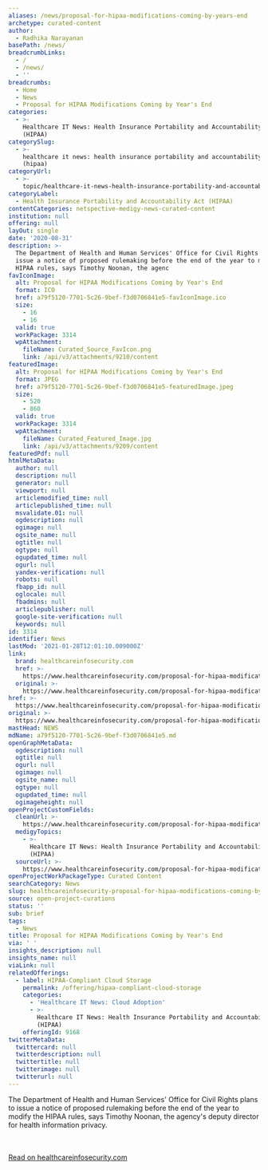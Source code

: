 ```yaml
---
aliases: /news/proposal-for-hipaa-modifications-coming-by-years-end
archetype: curated-content
author:
  - Radhika Narayanan
basePath: /news/
breadcrumbLinks:
  - /
  - /news/
  - ''
breadcrumbs:
  - Home
  - News
  - Proposal for HIPAA Modifications Coming by Year's End
categories:
  - >-
    Healthcare IT News: Health Insurance Portability and Accountability Act
    (HIPAA)
categorySlug:
  - >-
    healthcare it news: health insurance portability and accountability act
    (hipaa)
categoryUrl:
  - >-
    topic/healthcare-it-news-health-insurance-portability-and-accountability-act-hipaa
categoryLabel:
  - Health Insurance Portability and Accountability Act (HIPAA)
contentCategories: netspective-medigy-news-curated-content
institution: null
offering: null
layOut: single
date: '2020-08-31'
description: >-
  The Department of Health and Human Services' Office for Civil Rights plans to
  issue a notice of proposed rulemaking before the end of the year to modify the
  HIPAA rules, says Timothy Noonan, the agenc
favIconImage:
  alt: Proposal for HIPAA Modifications Coming by Year's End
  format: ICO
  href: a79f5120-7701-5c26-9bef-f3d0706841e5-favIconImage.ico
  size:
    - 16
    - 16
  valid: true
  workPackage: 3314
  wpAttachment:
    fileName: Curated_Source_FavIcon.png
    link: /api/v3/attachments/9210/content
featuredImage:
  alt: Proposal for HIPAA Modifications Coming by Year's End
  format: JPEG
  href: a79f5120-7701-5c26-9bef-f3d0706841e5-featuredImage.jpeg
  size:
    - 520
    - 860
  valid: true
  workPackage: 3314
  wpAttachment:
    fileName: Curated_Featured_Image.jpg
    link: /api/v3/attachments/9209/content
featuredPdf: null
htmlMetaData:
  author: null
  description: null
  generator: null
  viewport: null
  articlemodified_time: null
  articlepublished_time: null
  msvalidate.01: null
  ogdescription: null
  ogimage: null
  ogsite_name: null
  ogtitle: null
  ogtype: null
  ogupdated_time: null
  ogurl: null
  yandex-verification: null
  robots: null
  fbapp_id: null
  oglocale: null
  fbadmins: null
  articlepublisher: null
  google-site-verification: null
  keywords: null
id: 3314
identifier: News
lastMod: '2021-01-28T12:01:10.009000Z'
link:
  brand: healthcareinfosecurity.com
  href: >-
    https://www.healthcareinfosecurity.com/proposal-for-hipaa-modifications-coming-by-years-end-a-14910
  original: >-
    https://www.healthcareinfosecurity.com/proposal-for-hipaa-modifications-coming-by-years-end-a-14910
href: >-
  https://www.healthcareinfosecurity.com/proposal-for-hipaa-modifications-coming-by-years-end-a-14910
original: >-
  https://www.healthcareinfosecurity.com/proposal-for-hipaa-modifications-coming-by-years-end-a-14910
mastHead: NEWS
mdName: a79f5120-7701-5c26-9bef-f3d0706841e5.md
openGraphMetaData:
  ogdescription: null
  ogtitle: null
  ogurl: null
  ogimage: null
  ogsite_name: null
  ogtype: null
  ogupdated_time: null
  ogimageheight: null
openProjectCustomFields:
  cleanUrl: >-
    https://www.healthcareinfosecurity.com/proposal-for-hipaa-modifications-coming-by-years-end-a-14910
  medigyTopics:
    - >-
      Healthcare IT News: Health Insurance Portability and Accountability Act
      (HIPAA)
  sourceUrl: >-
    https://www.healthcareinfosecurity.com/proposal-for-hipaa-modifications-coming-by-years-end-a-14910
openProjectWorkPackageType: Curated Content
searchCategory: News
slug: healthcareinfosecurity-proposal-for-hipaa-modifications-coming-by-years-end
source: open-project-curations
status: ''
sub: brief
tags:
  - News
title: Proposal for HIPAA Modifications Coming by Year's End
via: ' '
insights_description: null
insights_name: null
viaLink: null
relatedOfferings:
  - label: HIPAA-Compliant Cloud Storage
    permalink: /offering/hipaa-compliant-cloud-storage
    categories:
      - 'Healthcare IT News: Cloud Adoption'
      - >-
        Healthcare IT News: Health Insurance Portability and Accountability Act
        (HIPAA)
    offeringId: 9168
twitterMetaData:
  twittercard: null
  twitterdescription: null
  twittertitle: null
  twitterimage: null
  twitterurl: null
---
```

The Department of Health and Human Services' Office for Civil Rights plans to issue a notice of proposed rulemaking before the end of the year to modify the HIPAA rules, says Timothy Noonan, the agency's deputy director for health information privacy.

<br><br><a target="_blank" href=https://www.healthcareinfosecurity.com/proposal-for-hipaa-modifications-coming-by-years-end-a-14910>Read on healthcareinfosecurity.com</a>